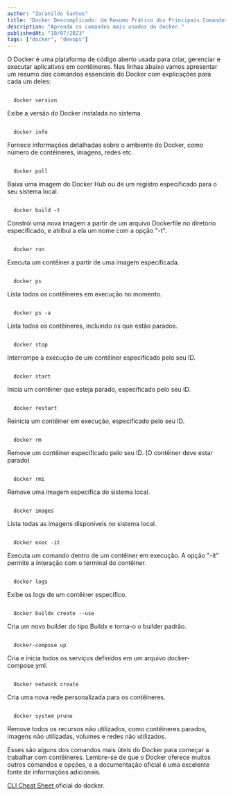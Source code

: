 ```yaml
---
author: "Zoranildo Santos"
title: "Docker Descomplicado: Um Resumo Prático dos Principais Comandos"
description: "Aprenda os comandos mais usados do docker."
publishedAt: "18/07/2023"
tags: ["docker", "devops"]
---
```


O Docker é uma plataforma de código aberto usada para criar, gerenciar e executar aplicativos em contêineres. Nas linhas abaixo vamos apresentar um resumo dos comandos essenciais do Docker com explicações para cada um deles:

<Code language="bash">
  docker version
</Code>

Exibe a versão do Docker instalada no sistema.

<Code language="bash">
  docker info
</Code>

Fornece informações detalhadas sobre o ambiente do Docker, como número de contêineres, imagens, redes etc.

<Code language="bash">
  docker pull <nome_da_imagem>
</Code>

Baixa uma imagem do Docker Hub ou de um registro especificado para o seu sistema local.

<Code language="bash">
  docker build -t <nome_da_imagem> <caminho_do_Dockerfile>
</Code>

Constrói uma nova imagem a partir de um arquivo Dockerfile no diretório especificado, e atribui a ela um nome com a opção "-t".

<Code language="bash">
  docker run <nome_da_imagem>
</Code>

Executa um contêiner a partir de uma imagem especificada.

<Code language="bash">
  docker ps
</Code>

Lista todos os contêineres em execução no momento.

<Code language="bash">
  docker ps -a
</Code>

Lista todos os contêineres, incluindo os que estão parados.

<Code language="bash">
  docker stop <ID_do_contêiner>
</Code>

Interrompe a execução de um contêiner especificado pelo seu ID.

<Code language="bash">
  docker start <ID_do_contêiner>
</Code>

Inicia um contêiner que esteja parado, especificado pelo seu ID.

<Code language="bash">
  docker restart <ID_do_contêiner>
</Code>

Reinicia um contêiner em execução, especificado pelo seu ID.

<Code language="bash">
  docker rm <ID_do_contêiner>
</Code>

Remove um contêiner especificado pelo seu ID. (O contêiner deve estar parado)

<Code language="bash">
  docker rmi <nome_da_imagem>
</Code>

Remove uma imagem específica do sistema local.

<Code language="bash">
  docker images
</Code>

Lista todas as imagens disponíveis no sistema local.

<Code language="bash">
  docker exec -it <ID_do_contêiner> <comando>
</Code>

Executa um comando dentro de um contêiner em execução. A opção "-it" permite a interação com o terminal do contêiner.

<Code language="bash">
  docker logs <ID_do_contêiner>
</Code>

Exibe os logs de um contêiner específico.

<Code language="bash">
  docker buildx create --use
</Code>

Cria um novo builder do tipo Buildx e torna-o o builder padrão.

<Code language="bash">
  docker-compose up
</Code>

Cria e inicia todos os serviços definidos em um arquivo docker-compose.yml.

<Code language="bash">
  docker network create <nome_da_rede>
</Code>

Cria uma nova rede personalizada para os contêineres.

<Code language="bash">
  docker system prune
</Code>

Remove todos os recursos não utilizados, como contêineres parados, imagens não utilizadas, volumes e redes não utilizados.

Esses são alguns dos comandos mais úteis do Docker para começar a trabalhar com contêineres. Lembre-se de que o Docker oferece muitos outros comandos e opções, e a documentação oficial é uma excelente fonte de informações adicionais.

<a href="https://docs.docker.com/get-started/docker_cheatsheet.pdf" target="_blank">CLI Cheat Sheet </a> oficial do docker.

